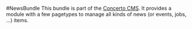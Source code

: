 #NewsBundle
This bundle is part of the [Concerto CMS](http://concertocms.org). It provides a module with a few pagetypes to manage all kinds of news (or events, jobs, ...) items.
